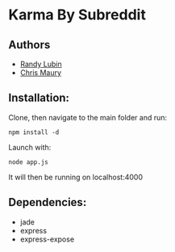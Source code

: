 Karma By Subreddit
==================

Authors
-------

- [Randy Lubin](http://randylubin.com)
- [Chris Maury](www.chrismaury.com)

Installation:
---------

Clone, then navigate to the main folder and run:
	
	npm install -d

Launch with:

	node app.js

It will then be running on localhost:4000

Dependencies:
------------

- jade
- express
- express-expose